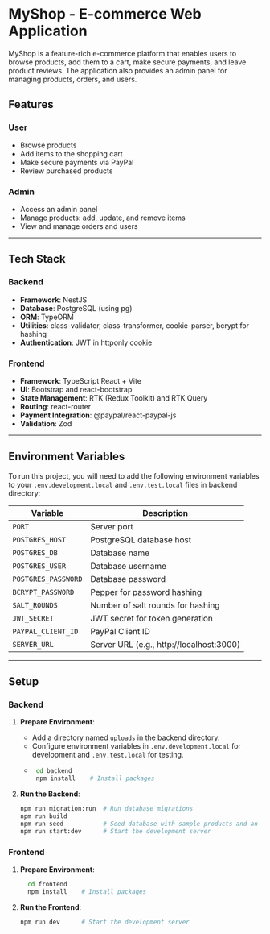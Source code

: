 # MyShop - E-commerce Web Application

MyShop is a feature-rich e-commerce platform that enables users to browse products, add them to a cart, make secure payments, and leave product reviews. The application also provides an admin panel for managing products, orders, and users.

## Features

### User

- Browse products
- Add items to the shopping cart
- Make secure payments via PayPal
- Review purchased products

### Admin

- Access an admin panel
- Manage products: add, update, and remove items
- View and manage orders and users

---

## Tech Stack

### Backend

- **Framework**: NestJS
- **Database**: PostgreSQL (using pg)
- **ORM**: TypeORM
- **Utilities**: class-validator, class-transformer, cookie-parser, bcrypt for hashing
- **Authentication**: JWT in httponly cookie

### Frontend

- **Framework**: TypeScript React + Vite
- **UI**: Bootstrap and react-bootstrap
- **State Management**: RTK (Redux Toolkit) and RTK Query
- **Routing**: react-router
- **Payment Integration**: @paypal/react-paypal-js
- **Validation**: Zod

---

## Environment Variables

To run this project, you will need to add the following environment variables to your `.env.development.local` and `.env.test.local` files in backend directory:

| Variable            | Description                              |
| ------------------- | ---------------------------------------- |
| `PORT`              | Server port                              |
| `POSTGRES_HOST`     | PostgreSQL database host                 |
| `POSTGRES_DB`       | Database name                            |
| `POSTGRES_USER`     | Database username                        |
| `POSTGRES_PASSWORD` | Database password                        |
| `BCRYPT_PASSWORD`   | Pepper for password hashing              |
| `SALT_ROUNDS`       | Number of salt rounds for hashing        |
| `JWT_SECRET`        | JWT secret for token generation          |
| `PAYPAL_CLIENT_ID`  | PayPal Client ID                         |
| `SERVER_URL`        | Server URL (e.g., http://localhost:3000) |

---

## Setup

### Backend

1. **Prepare Environment**:

   - Add a directory named `uploads` in the backend directory.
   - Configure environment variables in `.env.development.local` for development and `.env.test.local` for testing.
   - ```bash
      cd backend
      npm install    # Install packages
     ```

2. **Run the Backend**:
   ```bash
   npm run migration:run  # Run database migrations
   npm run build
   npm run seed           # Seed database with sample products and an admin user
   npm run start:dev      # Start the development server
   ```

### Frontend

1. **Prepare Environment**:

   ```bash
     cd frontend
     npm install    # Install packages
   ```

2. **Run the Frontend**:
   ```bash
   npm run dev      # Start the development server
   ```
